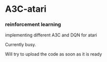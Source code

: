 # A3C-atari
### reinforcement learning

implementing different A3C and DQN for atari 

Currently busy.

Will try to upload the code as soon as it is ready
